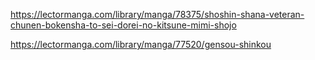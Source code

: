 https://lectormanga.com/library/manga/78375/shoshin-shana-veteran-chunen-bokensha-to-sei-dorei-no-kitsune-mimi-shojo

https://lectormanga.com/library/manga/77520/gensou-shinkou